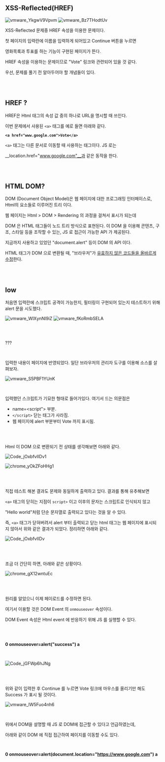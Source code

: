 ## XSS-Reflected(HREF)

![vmware_YkgwV9Vpvm](https://user-images.githubusercontent.com/79683414/138577183-8d852b21-63f1-4cf3-9e71-0afd65425f7e.png)
![vmware_Bz7THodtUv](https://user-images.githubusercontent.com/79683414/138577187-d0cd1d9d-5110-481a-8f01-411a955b56dc.png)



XSS-Reflected 문제중 HREF 속성을 이용한 문제이다.

첫 페이지의 입력란에 이름을 입력하게 되어있고 Continue 버튼을 누르면

영화목록과 투표를 하는 기능이 구현된 페이지가 뜬다.

HREF 속성을 이용하는 문제이므로 "Vote" 링크와 관련되어 있을 것 같다.

우선, 문제를 풀기 전 알아두어야 할 개념들이 있다.

<br><br>

## HREF ?

HREF은 Html 태그의 속성 값 중의 하나로 URL을 명시할 때 쓰인다.

이번 문제에서 사용된 `<a>` 태그를 예로 들면 아래와 같다.

__`<a href="www.google.com">Vote</a>`__

`<a>` 태그는 다른 문서로 이동할 때 사용하는 태그이다. JS 로는

__location.href="www.google.com"__과 같은 동작을 한다.

<br><br>

## HTML DOM?

DOM (Document Object Model)은 웹 페이지에 대한 프로그래밍 인터페이스로, Html의 요소들로 이루어진 트리 이다.

웹 페이지는 Html > DOM > Rendering 의 과정을 걸쳐서 표시가 되는데

DOM 은 HTML 태그들이 노드 트리 방식으로 표현된다. 이 DOM 을 이용해 콘텐츠, 구조, 스타일 등을 조작할 수 있는, JS 로 접근이 가능한 API 가 제공된다.

지금까지 사용하고 있었던 "document.alert" 등이 DOM 의 API 이다.

HTML 태그가 DOM 으로 변환될 때, "브라우저"가 <u>유효하지 않은 코드들을 올바르게 수정</u>한다.

<br><br>

## low

처음엔 입력란에 스크립트 공격이 가능한지, 필터링이 구현되어 있는지 테스트하기 위해 alert 문을 시도했다.

![vmware_WIXynNl9iZ](https://user-images.githubusercontent.com/79683414/138577246-8f0e5c90-9887-48b4-9092-2a604f1cac80.png)
![vmware_fKoRmbSELA](https://user-images.githubusercontent.com/79683414/138577247-dcbdb0d7-5ec5-45bd-9eaf-31c4c8524cbe.png)

<br><br>

???

<br>

입력한 내용이 페이지에 반영되었다. 일단 브라우저의 관리자 도구를 이용해 소스를 살펴보자. 

![vmware_S5PBF1YUnK](https://user-images.githubusercontent.com/79683414/138624204-848bbf0b-504a-417b-8c65-5375efac07c2.png)

<br>

입력했던 스크립트가 기묘한 형태로 들어가있다. 여기서 드는 의문점은

- name=<script"> 부분.
- `</script>` 닫는 태그가 사라짐.
- 웹 페이지에 alert 부분부터 Vote 까지 표시됨.

<br><br>

Html 이 DOM 으로 변환되기 전 상태를 생각해보면 아래와 같다.

![Code_jOxbfvIIDv1](https://user-images.githubusercontent.com/79683414/138630349-0873f1cf-6832-4ca2-ae36-75f7f49dd61b.png)

![chrome_yOkZFoHHg1](https://user-images.githubusercontent.com/79683414/138630428-a7de9ab4-b7f4-4712-8831-a6d3066acbc9.png)

<br><br>

직접 테스트 해본 결과도 문제와 동일하게 출력하고 있다. 결과를 통해 유추해보면

`<a>` 태그의 닫히는 지점이 `script>` 이고 이후의 문자는 스크립트로 인식되지 않고

"Hello world"처럼 단순 문자열로 출력되고 있다는 것을 알 수 있다. 

즉, `<a>` 태그가 닫혀버려서 alert 부터 출력되고 닫는 html 태그는 웹 페이지에 표시되지 않아서 위와 같은 결과가 되었다. 정리하면 아래와 같다.

![Code_jOxbfvIIDv](https://user-images.githubusercontent.com/79683414/138631648-c183dd6d-c0ac-497e-a1f5-01f729b6619d.png)

<br><br>

조금 더 간단히 하면, 아래와 같은 상황이다.

![chrome_gX12wntuEc](https://user-images.githubusercontent.com/79683414/138631823-88a54f74-870f-41c3-90dd-9f445df5ee4a.png)

<br><br>

원리를 알았으니 이제 페이로드를 수정하면 된다.

여기서 이용할 것은 DOM Event 의 `onmouseover` 속성이다.

DOM Event 속성은 Html event 에 반응하기 위해 JS 를 실행할 수 있다.

<br>

<br>

__0 onmouseover=alert("success") a__

<br>

![Code_jGFWp6hJNg](https://user-images.githubusercontent.com/79683414/138634331-50df1edc-be51-4213-8427-2b6d8d3eed1b.png)

<br><br>

위와 같이 입력한 후 Continue 를 누르면 Vote 링크에 마우스를 올리기만 해도 Success 가 표시 될 것이다.

![vmware_lW5Fuo4nh6](https://user-images.githubusercontent.com/79683414/138634528-6c954d27-62a9-4b3d-b63b-a110142d6bd1.png)

<br>

위에서 DOM을 설명할 때 JS 로 DOM에 접근할 수 있다고 언급하였는데,

아래와 같이 DOM 에 직접 접근하여 페이지를 이동할 수도 있다.

<br>

__0 onmouseover=alert(document.location="https://www.google.com") a__
